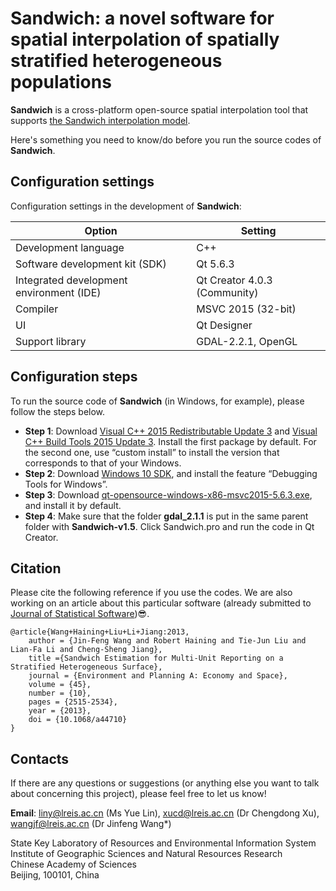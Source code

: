 # Sandwich: a novel software for spatial interpolation of spatially stratified heterogeneous populations

**Sandwich** is a cross-platform open-source spatial interpolation tool that supports [the Sandwich interpolation model](https://journals.sagepub.com/doi/abs/10.1068/a44710?journalCode=epna).


Here's something you need to know/do before you run the source codes of **Sandwich**.

Configuration settings
--------
Configuration settings in the development of **Sandwich**:

| Option| Setting |
| ------ | ------ |
| Development language | C++ |
| Software development kit (SDK) | Qt 5.6.3 |
| Integrated development environment (IDE)|Qt Creator 4.0.3 (Community) |
| Compiler | MSVC 2015 (32-bit) |
| UI | Qt Designer |
| Support library | GDAL-2.2.1, OpenGL |

Configuration steps
--------
To run the source code of **Sandwich** (in Windows, for example), please follow the steps below.
  - **Step 1**: Download [Visual C++ 2015 Redistributable Update 3](https://my.visualstudio.com/Downloads?PId=6542) and [Visual C++ Build Tools 2015 Update 3](https://my.visualstudio.com/Downloads?PId=6542). Install the first package by default. For the second one, use “custom install” to install the version that corresponds to that of your Windows.
  - **Step 2**: Download [Windows 10 SDK](https://developer.microsoft.com/en-us/windows/downloads/windows-10-sdk), and install the feature “Debugging Tools for Windows”.
  - **Step 3**: Download [qt-opensource-windows-x86-msvc2015-5.6.3.exe](https://download.qt.io/archive/qt/5.6/5.6.3/), and install it by default.
  - **Step 4**: Make sure that the folder **gdal_2.1.1** is put in the same parent folder with **Sandwich-v1.5**. Click Sandwich.pro and run the code in Qt Creator.

Citation
--------
Please cite the following reference if you use the codes. We are also working on an article about this particular software (already submitted to [Journal of Statistical Software](https://www.jstatsoft.org/index))😎.
```
@article{Wang+Haining+Liu+Li+Jiang:2013,
    author = {Jin-Feng Wang and Robert Haining and Tie-Jun Liu and Lian-Fa Li and Cheng-Sheng Jiang},
    title ={Sandwich Estimation for Multi-Unit Reporting on a Stratified Heterogeneous Surface},
    journal = {Environment and Planning A: Economy and Space},
    volume = {45},
    number = {10},
    pages = {2515-2534},
    year = {2013},
    doi = {10.1068/a44710}
}
```

Contacts
--------
If there are any questions or suggestions (or anything else you want to talk about concerning this project), please feel free to let us know!

**Email**: liny@lreis.ac.cn (Ms Yue Lin), xucd@lreis.ac.cn (Dr Chengdong Xu), wangjf@lreis.ac.cn (Dr Jinfeng Wang*)

State Key Laboratory of Resources and Environmental Information System  
Institute of Geographic Sciences and Natural Resources Research  
Chinese Academy of Sciences  
Beijing, 100101, China

